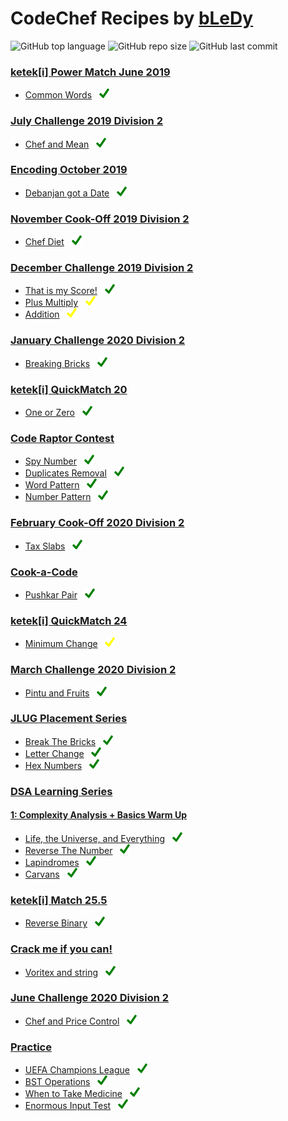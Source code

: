 # CodeChef Recipes by [bLeDy](https://www.codechef.com/users/bledy)

![GitHub top language](https://img.shields.io/github/languages/top/ibledy/codechef-recipes)
![GitHub repo size](https://img.shields.io/github/repo-size/ibledy/codechef-recipes)
![GitHub last commit](https://img.shields.io/github/last-commit/ibledy/codechef-recipes)


### [ketek[i] Power Match June 2019](https://www.codechef.com/KQ162019)
- [Common Words](KQ162019/QM16A/main.py) &nbsp; [![green_check]](https://www.codechef.com/KQ162019/problems/QM16A)


### [July Challenge 2019 Division 2](https://www.codechef.com/JULY19B)
- [Chef and Mean](JULY19B/CHFM/main.py) &nbsp; [![green_check]](https://www.codechef.com/JULY19B/problems/CHFM)


### [Encoding October 2019](https://www.codechef.com/ENOC2019)
- [Debanjan got a Date](ENOC2019/EN123/main.py) &nbsp; [![green_check]](https://www.codechef.com/ENOC2019/problems/EN123)


### [November Cook-Off 2019 Division 2](https://www.codechef.com/COOK112B)
- [Chef Diet](COOK112B/DIET/main.py) &nbsp; [![green_check]](https://www.codechef.com/COOK112B/problems/DIET)


### [December Challenge 2019 Division 2](https://www.codechef.com/DEC19B)
- [That is my Score!](DEC19B/WATSCORE/main.py) &nbsp; [![green_check]](https://www.codechef.com/DEC19B/problems/WATSCORE)
- [Plus Multiply](DEC19B/PLMU/main.py) &nbsp; [![yellow_check]](https://www.codechef.com/DEC19B/problems/PLMU)
- [Addition](DEC19B/BINADD/main.py) &nbsp; [![yellow_check]](https://www.codechef.com/DEC19B/problems/BINADD)


### [January Challenge 2020 Division 2](https://www.codechef.com/JAN20B)
- [Breaking Bricks](JAN20B/BRKBKS/main.py) &nbsp; [![green_check]](https://www.codechef.com/JAN20B/problems/BRKBKS)


### [ketek[i] QuickMatch 20](https://www.codechef.com/QM202020)
- [One or Zero](QM202020/QM20A/main.py) &nbsp; [![green_check]](https://www.codechef.com/QM202020/problems/QM20A)


### [Code Raptor Contest](https://www.codechef.com/CRPC2020)
- [Spy Number](CRPC2020/SPY05/main.py) &nbsp; [![green_check]](https://www.codechef.com/CRPC2020/problems/SPY05)
- [Duplicates Removal](CRPC2020/REMDUP01/main.py) &nbsp; [![green_check]](https://www.codechef.com/CRPC2020/problems/REMDUP01)
- [Word Pattern](CRPC2020/WOPAT04/main.py) &nbsp; [![green_check]](https://www.codechef.com/CRPC2020/problems/WOPAT04)
- [Number Pattern](CRPC2020/NUMPAT02/main.py) &nbsp; [![green_check]](https://www.codechef.com/CRPC2020/problems/NUMPAT02)


### [February Cook-Off 2020 Division 2](https://www.codechef.com/COOK115B)
- [Tax Slabs](COOK115B/SLAB/main.py) &nbsp; [![green_check]](https://www.codechef.com/COOK115B/problems/SLAB)


### [Cook-a-Code](https://www.codechef.com/CACD2020)
- [Pushkar Pair](CACD2020/PPPR/main.py) &nbsp; [![green_check]](https://www.codechef.com/CACD2020/problems/PPPR)


### [ketek[i] QuickMatch 24](https://www.codechef.com/QM242020)
- [Minimum Change](QM242020/KQM24A/main.py) &nbsp; [![yellow_check]](https://www.codechef.com/QM242020/problems/KQM24A)


### [March Challenge 2020 Division 2](https://www.codechef.com/MARCH20B)
- [Pintu and Fruits](MARCH20B/CHPINTU/main.py) &nbsp; [![green_check]](https://www.codechef.com/MARCH20B/problems/CHPINTU)


### [JLUG Placement Series](https://www.codechef.com/JLUG2020)
- [Break The Bricks](JLUG2020/BRKTBRK/main.py) &nbsp; [![green_check]](https://www.codechef.com/JLUG2020/problems/BRKTBRK)
- [Letter Change](JLUG2020/LTRCHNG/main.py) &nbsp; [![green_check]](https://www.codechef.com/JLUG2020/problems/LTRCHNG)
- [Hex Numbers](JLUG2020/HXTDC/main.py) &nbsp; [![green_check]](https://www.codechef.com/JLUG2020/problems/HXTDC)


### [DSA Learning Series](https://www.codechef.com/LEARNDSA)
#### [1: Complexity Analysis + Basics Warm Up](https://www.codechef.com/LRNDSA01)
- [Life, the Universe, and Everything](LEARNDSA/LRNDSA01/TEST/main.py) &nbsp; [![green_check]](https://www.codechef.com/LRNDSA01/problems/TEST)
- [Reverse The Number](LEARNDSA/LRNDSA01/FLOW007/main.py) &nbsp; [![green_check]](https://www.codechef.com/LRNDSA01/problems/FLOW007)
- [Lapindromes](LEARNDSA/LRNDSA01/LAPIN/main.py) &nbsp; [![green_check]](https://www.codechef.com/LRNDSA01/problems/LAPIN)
- [Carvans](LEARNDSA/LRNDSA01/CARVANS/main.py) &nbsp; [![green_check]](https://www.codechef.com/LRNDSA01/problems/CARVANS)


### [ketek[i] Match 25.5](https://www.codechef.com/KM252020)
- [Reverse Binary](KM252020/QM25P5A/main.py) &nbsp; [![green_check]](https://www.codechef.com/KM252020/problems/QM25P5A)


### [Crack me if you can!](https://www.codechef.com/CMYC2020)
- [Voritex and string](CMYC2020/CXORJ/main.py) &nbsp; [![green_check]](https://www.codechef.com/CMYC2020/problems/CXORJ)


### [June Challenge 2020 Division 2](https://www.codechef.com/JUNE20B)
- [Chef and Price Control](JUNE20B/PRICECON/main.py) &nbsp; [![green_check]](https://www.codechef.com/JUNE20B/problems/PRICECON)


### [Practice](https://www.codechef.com/problems/school)
- [UEFA Champions League](PRACTICE/UCL/main.py) &nbsp; [![green_check]](https://www.codechef.com/problems/UCL)
- [BST Operations](PRACTICE/BSTOPS/main.py) &nbsp; [![green_check]](https://www.codechef.com/problems/BSTOPS)
- [When to Take Medicine](PRACTICE/MEDIC/main.py) &nbsp; [![green_check]](https://www.codechef.com/problems/MEDIC)
- [Enormous Input Test](PRACTICE/INTEST/main.py) &nbsp; [![green_check]](https://www.codechef.com/problems/INTEST)


[yellow_check]: assets/yellow_check.png "Partially Solved (link to problem)"
[green_check]: assets/green_check.png "Fully Solved (link to problem)"
